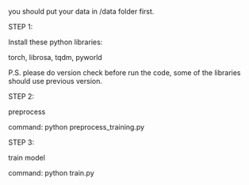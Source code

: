 you should put your data in /data folder first.



STEP 1:

Install these python libraries:

torch, librosa, tqdm, pyworld

P.S. please do version check before run the code, some of the libraries should use previous version.



STEP 2:

preprocess

command: python preprocess_training.py



STEP 3:

train model

command: python train.py
